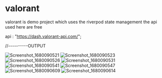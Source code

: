 # valorant

valorant is demo project which uses the riverpod state management the api used here are free

api : "https://dash.valorant-api.com/";

//----------OUTPUT



![Screenshot_1680090521](https://user-images.githubusercontent.com/107807403/228527372-cc517cc9-7ba0-40d6-8bd4-7db38f799ecc.png)
![Screenshot_1680090523](https://user-images.githubusercontent.com/107807403/228527396-f53464d5-628c-4fa2-9c05-dbb8f4ef263c.png)
![Screenshot_1680090526](https://user-images.githubusercontent.com/107807403/228527422-3a42607a-87d7-4a31-b474-02331d044aad.png)
![Screenshot_1680090531](https://user-images.githubusercontent.com/107807403/228527447-c4483f82-1ce6-49ea-88ae-11b9d1745ae0.png)
![Screenshot_1680090541](https://user-images.githubusercontent.com/107807403/228527470-450ed5a5-c46d-4d09-b2c6-99ad8970476e.png)
![Screenshot_1680090547](https://user-images.githubusercontent.com/107807403/228527487-3f973ab8-634d-42c0-967b-b4c5b9ceccc1.png)
![Screenshot_1680090609](https://user-images.githubusercontent.com/107807403/228527512-12f4ddc7-964e-4c43-b465-9f5907160a4f.png)
![Screenshot_1680090614](https://user-images.githubusercontent.com/107807403/228527544-f922d969-734b-44d7-a0f0-1b6ba7f65a50.png)
